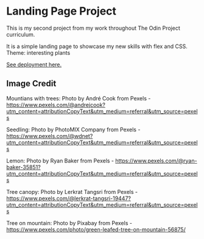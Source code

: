 # Landing Page Project

This is my second project from my work throughout The Odin Project curriculum.

It is a simple landing page to showcase my new skills with flex and CSS.
Theme: interesting plants

[See deployment here.](https://spuddister.github.io/landing-page-project/)

## Image Credit

Mountians with trees: Photo by André Cook from Pexels - https://www.pexels.com/@andrejcook?utm_content=attributionCopyText&utm_medium=referral&utm_source=pexels

Seedling: Photo by PhotoMIX Company from Pexels - https://www.pexels.com/@wdnet?utm_content=attributionCopyText&utm_medium=referral&utm_source=pexels

Lemon: Photo by Ryan Baker from Pexels - https://www.pexels.com/@ryan-baker-35851?utm_content=attributionCopyText&utm_medium=referral&utm_source=pexels

Tree canopy: Photo by Lerkrat Tangsri from Pexels - https://www.pexels.com/@lerkrat-tangsri-19447?utm_content=attributionCopyText&utm_medium=referral&utm_source=pexels

Tree on mountain: Photo by Pixabay from Pexels - https://www.pexels.com/photo/green-leafed-tree-on-mountain-56875/
